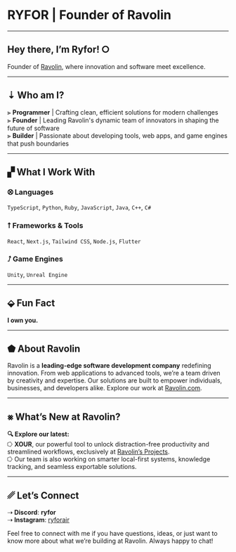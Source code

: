 # **RYFOR | Founder of Ravolin**

---

## **Hey there, I’m Ryfor! ⭘**
Founder of [Ravolin](https://ravolin.com), where innovation and software meet excellence.

---

## ⇣ **Who am I?**
⫸ **Programmer** | Crafting clean, efficient solutions for modern challenges  
⫸ **Founder** | Leading Ravolin's dynamic team of innovators in shaping the future of software  
⫸ **Builder** | Passionate about developing tools, web apps, and game engines that push boundaries  

---

## ▞ **What I Work With**

### ⭙ **Languages**
`TypeScript`, `Python`, `Ruby`, `JavaScript`, `Java`, `C++`, `C#`

### ⭡ **Frameworks & Tools**
`React`, `Next.js`, `Tailwind CSS`, `Node.js`, `Flutter`

### ⭜ **Game Engines**
`Unity`, `Unreal Engine`

---

## ⬙ **Fun Fact**  
**I own you.**

---

## ⬟ **About Ravolin**  
Ravolin is a **leading-edge software development company** redefining innovation. From web applications to advanced tools, we’re a team driven by creativity and expertise. Our solutions are built to empower individuals, businesses, and developers alike. Explore our work at [Ravolin.com](https://ravolin.com).

---

## ⨳ **What’s New at Ravolin?**  
**🔍 Explore our latest:**  
⭔ **XOUR**, our powerful tool to unlock distraction-free productivity and streamlined workflows, exclusively at [Ravolin’s Projects](https://ravolin.com/#projects).  
⭔ Our team is also working on smarter local-first systems, knowledge tracking, and seamless exportable solutions.

---

## ␥ **Let’s Connect**
⇢ **Discord**: **ryfor**  
⇢ **Instagram**: [ryforair](https://instagram.com/ryforair)

Feel free to connect with me if you have questions, ideas, or just want to know more about what we’re building at Ravolin. Always happy to chat!
